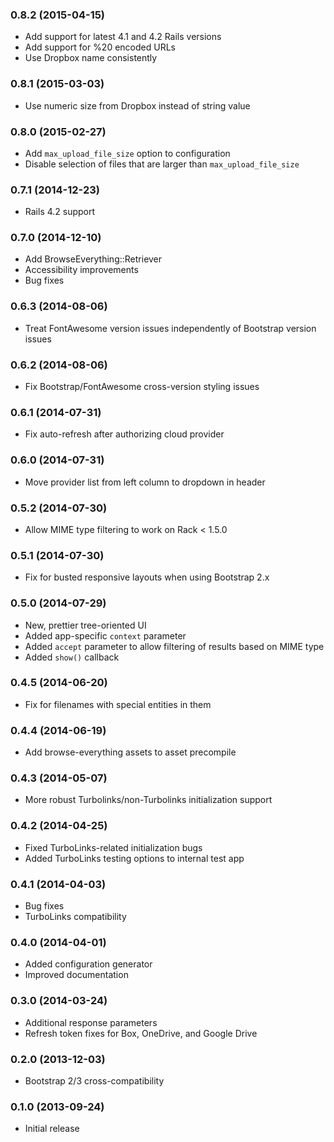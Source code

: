 ### 0.8.2 (2015-04-15)
- Add support for latest 4.1 and 4.2 Rails versions
- Add support for %20 encoded URLs 
- Use Dropbox name consistently

### 0.8.1 (2015-03-03)
- Use numeric size from Dropbox instead of string value

### 0.8.0 (2015-02-27)
- Add `max_upload_file_size` option to configuration
- Disable selection of files that are larger than `max_upload_file_size`

### 0.7.1 (2014-12-23)
- Rails 4.2 support

### 0.7.0 (2014-12-10)
- Add BrowseEverything::Retriever
- Accessibility improvements
- Bug fixes

### 0.6.3 (2014-08-06)
- Treat FontAwesome version issues independently of Bootstrap version issues

### 0.6.2 (2014-08-06)
- Fix Bootstrap/FontAwesome cross-version styling issues

### 0.6.1 (2014-07-31)
- Fix auto-refresh after authorizing cloud provider

### 0.6.0 (2014-07-31)
- Move provider list from left column to dropdown in header

### 0.5.2 (2014-07-30)
- Allow MIME type filtering to work on Rack < 1.5.0

### 0.5.1 (2014-07-30)
- Fix for busted responsive layouts when using Bootstrap 2.x

### 0.5.0 (2014-07-29)
- New, prettier tree-oriented UI
- Added app-specific `context` parameter
- Added `accept` parameter to allow filtering of results based on MIME type
- Added `show()` callback

### 0.4.5 (2014-06-20)
- Fix for filenames with special entities in them

### 0.4.4 (2014-06-19)
- Add browse-everything assets to asset precompile

### 0.4.3 (2014-05-07)
- More robust Turbolinks/non-Turbolinks initialization support

### 0.4.2 (2014-04-25)
- Fixed TurboLinks-related initialization bugs
- Added TurboLinks testing options to internal test app

### 0.4.1 (2014-04-03)
- Bug fixes
- TurboLinks compatibility

### 0.4.0 (2014-04-01)
- Added configuration generator
- Improved documentation

### 0.3.0 (2014-03-24)
- Additional response parameters
- Refresh token fixes for Box, OneDrive, and Google Drive

### 0.2.0 (2013-12-03)
- Bootstrap 2/3 cross-compatibility

### 0.1.0 (2013-09-24)
- Initial release
